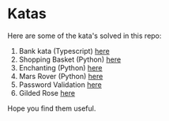 # Katas

Here are some of the kata's solved in this repo:

1. Bank kata (Typescript) [here](./bank)
2. Shopping Basket (Python) [here](./shopping_basket)
3. Enchanting (Python) [here](./enchanting)
4. Mars Rover (Python) [here](./mars_rover)
5. Password Validation [here](./password_validation)
6. Gilded Rose [here](./gilded_rose)

Hope you find them useful.
